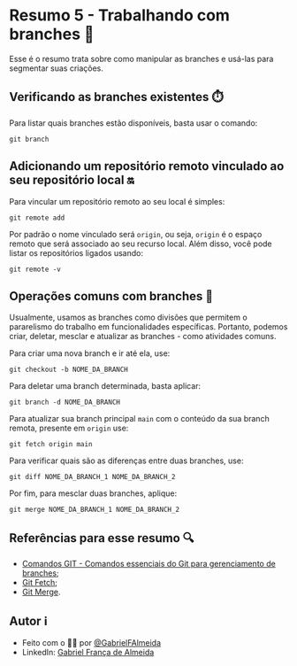 # Resumo 5 - Trabalhando com branches 🔀

Esse é o resumo trata sobre como manipular as branches e usá-las para segmentar suas criações.


## Verificando as branches existentes ⏱️

Para listar quais branches estão disponíveis, basta usar o comando:

    git branch

## Adicionando um repositório remoto vinculado ao seu repositório local 🔛

Para vincular um repositório remoto ao seu local é simples:

    git remote add 

Por padrão o nome vinculado será ```origin```, ou seja, ```origin``` é o espaço remoto que será associado ao seu recurso local.
Além disso, você pode listar os repositórios ligados usando:

    git remote -v

## Operações comuns com branches 🔡

Usualmente, usamos as branches como divisões que permitem o pararelismo do trabalho em funcionalidades específicas. Portanto, podemos criar, deletar, mesclar e atualizar as branches - como atividades comuns.

Para criar uma nova branch e ir até ela, use:

    git checkout -b NOME_DA_BRANCH

Para deletar uma branch determinada, basta aplicar:


    git branch -d NOME_DA_BRANCH


Para atualizar sua branch principal ```main``` com o conteúdo da sua branch remota, presente em ```origin``` use:

    git fetch origin main

Para verificar quais são as diferenças entre duas branches, use:

    git diff NOME_DA_BRANCH_1 NOME_DA_BRANCH_2


Por fim, para mesclar duas branches, aplique:

    git merge NOME_DA_BRANCH_1 NOME_DA_BRANCH_2

## Referências para esse resumo 🔍

- [Comandos GIT - Comandos essenciais do Git para gerenciamento de branches](https://www.dio.me/articles/comandos-git-comandos-essenciais-do-git-para-gerenciamento-de-branches);
- [Git Fetch](https://git-scm.com/docs/git-fetch);
- [Git Merge](https://git-scm.com/docs/git-merge).

## Autor ℹ️

- Feito com o 🫶🏻 por [@GabrielFAlmeida](https://github.com/GabrielFAlmeida)
- LinkedIn: [Gabriel França de Almeida](https://www.linkedin.com/in/gabriel-frnca/)
